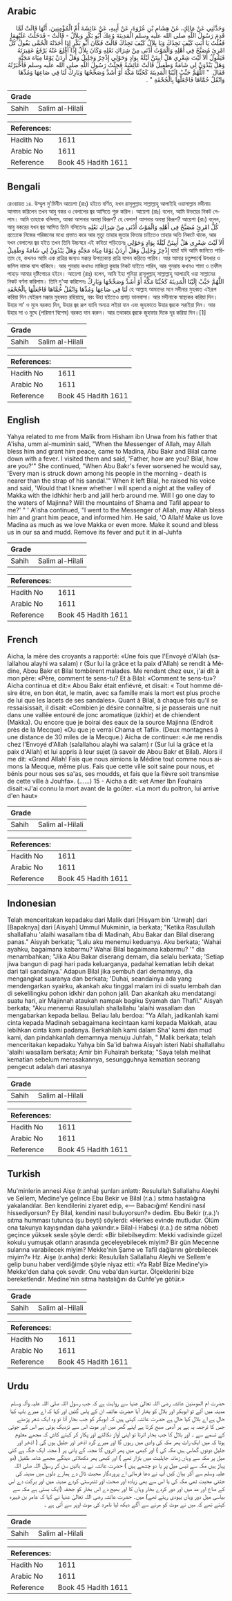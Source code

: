 ## Arabic


<div dir="rtl" lang="ar" style={{fontSize:'larger',backgroundColor:'#f8f9fa',padding:20}}>
وَحَدَّثَنِي عَنْ مَالِكٍ، عَنْ هِشَامِ بْنِ عُرْوَةَ، عَنْ أَبِيهِ، عَنْ عَائِشَةَ أُمِّ الْمُؤْمِنِينَ، أَنَّهَا قَالَتْ لَمَّا قَدِمَ رَسُولُ اللَّهِ صلى الله عليه وسلم الْمَدِينَةَ وُعِكَ أَبُو بَكْرٍ وَبِلاَلٌ - قَالَتْ - فَدَخَلْتُ عَلَيْهِمَا فَقُلْتُ يَا أَبَتِ كَيْفَ تَجِدُكَ وَيَا بِلاَلُ كَيْفَ تَجِدُكَ قَالَتْ فَكَانَ أَبُو بَكْرٍ إِذَا أَخَذَتْهُ الْحُمَّى يَقُولُ كُلُّ امْرِئٍ مُصَبَّحٌ فِي أَهْلِهِ وَالْمَوْتُ أَدْنَى مِنْ شِرَاكِ نَعْلِهِ وَكَانَ بِلاَلٌ إِذَا أُقْلِعَ عَنْهُ يَرْفَعُ عَقِيرَتَهُ فَيَقُولُ أَلاَ لَيْتَ شِعْرِي هَلْ أَبِيتَنَّ لَيْلَةً بِوَادٍ وَحَوْلِي إِذْخِرٌ وَجَلِيلُ وَهَلْ أَرِدَنْ يَوْمًا مِيَاهَ مَجَنَّةٍ وَهَلْ يَبْدُوَنْ لِي شَامَةٌ وَطَفِيلُ قَالَتْ عَائِشَةُ فَجِئْتُ رَسُولَ اللَّهِ صلى الله عليه وسلم فَأَخْبَرْتُهُ فَقَالَ ‏ "‏ اللَّهُمَّ حَبِّبْ إِلَيْنَا الْمَدِينَةَ كَحُبِّنَا مَكَّةَ أَوْ أَشَدَّ وَصَحِّحْهَا وَبَارِكْ لَنَا فِي صَاعِهَا وَمُدِّهَا وَانْقُلْ حُمَّاهَا فَاجْعَلْهَا بِالْجُحْفَةِ ‏"‏ ‏.‏
</div>
<div style={{backgroundColor:'#f8f9fa',padding:20, marginBottom: 10}}><table> <thead> <tr> <th>Grade</th> <th></th> </tr> </thead> <tbody> <tr><td>Sahih</td><td>Salim al-Hilali</td></tr></tbody></table><table> <thead> <tr> <th>References:</th> <th></th> </tr> </thead> <tbody><tr><td>Hadith No</td><td>1611</td></tr><tr><td>Arabic No</td><td>1611</td></tr><tr><td>Reference</td><td>Book 45 Hadith 1611</td></tr></tbody></table></div>

## Bengali


<div dir="ltr" lang="bn" style={{fontSize:'larger',backgroundColor:'#f8f9fa',padding:20}}>
রেওয়ায়ত ১৪. উম্মুল মু'মিনীন আয়েশা (রাঃ) হইতে বর্ণিত, যখন রাসূলুল্লাহ সাল্লাল্লাহু আলাইহি ওয়াসাল্লাম মদীনায় আগমন করিলেন তখন আবু বকর ও বেলালের জ্বর আসিতে শুরু করিল। আয়েশা (রাঃ) বলেন, আমি উভয়ের নিকট গেলাম। আমি তাহাকে বলিলাম, আব্বা আপনার অবস্থা কিরূপ? হে বেলাল! আপনার অবস্থা কিরূপ? আয়েশা (রাঃ) বলেন, আবু বকরের যখন জ্বর আসিত তিনি বলিতেনঃ كُلُّ امْرِئٍ مُصَبَّحٌ فِي أَهْلِهِ وَالْمَوْتُ أَدْنَى مِنْ شِرَاكِ نَعْلِهِ প্রত্যেকে নিজের পরিজনের মধ্যে প্রভাত করে আর মৃত্যু তাহার জুতার ফিতার চাইতেও তাহার অতি নিকটে থাকে, আর যখন বেলালের জ্বর হইত তখন তিনি উচ্চস্বরে এই কবিতা পড়িতেনঃ أَلاَ لَيْتَ شِعْرِي هَلْ أَبِيتَنَّ لَيْلَةً بِوَادٍ وَحَوْلِي إِذْخِرٌ وَجَلِيلُ وَهَلْ أَرِدَنْ يَوْمًا مِيَاهَ مَجَنَّةٍ وَهَلْ يَبْدُوَنْ لِي شَامَةٌ وَطَفِيلُ হায়! যদি আমি জানিতে পারিতাম যে, কখনও আমি এক রাত্রির জন্যও মক্কার উপত্যকায় রাত্রি যাপন করিতে পারিব। আর আমার চতুষ্পার্শ্বে উযখার ও জলিল নামক ঘাস থাকিবে। আর পুনরায় কখনও মাজিন্না কুয়ার নিকট যাইতে পারিব, আর পুনরায় কখনও শামা ও তফীল পাহাড় আমার দৃষ্টিগোচর হইবে। আয়েশা (রাঃ) বলেন, আমি ইহা শুনিয়া রাসূলুল্লাহ্ সাল্লাল্লাহু আলায়হি ওয়া সাল্লামের নিকট বর্ণনা করিলাম। তিনি দু'আ করিলেনঃ اللَّهُمَّ حَبِّبْ إِلَيْنَا الْمَدِينَةَ كَحُبِّنَا مَكَّةَ أَوْ أَشَدَّ وَصَحِّحْهَا وَبَارِكْ لَنَا فِي صَاعِهَا وَمُدِّهَا وَانْقُلْ حُمَّاهَا فَاجْعَلْهَا بِالْجُحْفَةِ হে আল্লাহ আমাদের মনে মদীনার মুহব্বত এইরূপ করিয়া দিন যেইরূপ মক্কার মুহব্বত রহিয়াছে, বরং উহা হইতেও প্রগাঢ় ভালবাসা। আর মদীনাকে স্বাস্থ্যকর করিয়া দিন। উহার সা’ ও মুদে বরকত দিন, উহার জ্বর রূপ ব্যাধি অন্যত্র লইয়া যান এবং জুহফাতে উহার জ্বরকে সরাইয়া দিন। আর উহার সা ও মুদ্দে (পরিমাণ বিশেষ) বরকত দান করুন। আর তথাকার জ্বরকে জুহফার দিকে দূর করিয়া দিন।[1]
</div>
<div style={{backgroundColor:'#f8f9fa',padding:20, marginBottom: 10}}><table> <thead> <tr> <th>Grade</th> <th></th> </tr> </thead> <tbody> <tr><td>Sahih</td><td>Salim al-Hilali</td></tr></tbody></table><table> <thead> <tr> <th>References:</th> <th></th> </tr> </thead> <tbody><tr><td>Hadith No</td><td>1611</td></tr><tr><td>Arabic No</td><td>1611</td></tr><tr><td>Reference</td><td>Book 45 Hadith 1611</td></tr></tbody></table></div>

## English


<div dir="ltr" lang="en" style={{fontSize:'larger',backgroundColor:'#f8f9fa',padding:20}}>
Yahya related to me from Malik from Hisham ibn Urwa from his father that A'isha, umm al-muminin said, "When the Messenger of Allah, may Allah bless him and grant him peace, came to Madina, Abu Bakr and Bilal came down with a fever. I visited them and said, 'Father, how are you? Bilal, how are you?'" She continued, "When Abu Bakr's fever worsened he would say, 'Every man is struck down among his people in the morning - death is nearer than the strap of his sandal.'" When it left Bilal, he raised his voice and said, 'Would that I knew whether I will spend a night at the valley of Makka with the idhkhir herb and jalil herb around me. Will I go one day to the waters of Majinna? Will the mountains of Shama and Tafil appear to me?' " ' A'isha continued, "I went to the Messenger of Allah, may Allah bless him and grant him peace, and informed him. He said, 'O Allah! Make us love Madina as much as we love Makka or even more. Make it sound and bless us in our sa and mudd. Remove its fever and put it in al-Juhfa
</div>
<div style={{backgroundColor:'#f8f9fa',padding:20, marginBottom: 10}}><table> <thead> <tr> <th>Grade</th> <th></th> </tr> </thead> <tbody> <tr><td>Sahih</td><td>Salim al-Hilali</td></tr></tbody></table><table> <thead> <tr> <th>References:</th> <th></th> </tr> </thead> <tbody><tr><td>Hadith No</td><td>1611</td></tr><tr><td>Arabic No</td><td>1611</td></tr><tr><td>Reference</td><td>Book 45 Hadith 1611</td></tr></tbody></table></div>

## French


<div dir="ltr" lang="fr" style={{fontSize:'larger',backgroundColor:'#f8f9fa',padding:20}}>
Aicha, la mère des croyants a rapporté: «Une fois que l'Envoyé d'Allah (salallahou alayhi wa salam) r (Sur lui la grâce et la paix d'Allah) se rendit à Médine, Abou Bakr et Bilal tombèrent malades. Me rendant chez eux, j'ai dit à mon père: «Père, comment te sens-tu? Et à Bilal: «Comment te sens-tu»? Aicha continua et dit:« Abou Bakr était enfiévré, et disait: « Tout homme désire être, en bon état, le matin, avec sa famille mais la mort est plus proche de lui que les lacets de ses sandales». Quant à Bilal, à chaque fois qu'il se ressaisissait, il disait: «Combien je désire connaître, si je passerais une nuit dans une vallée entouré de jonc aromatique (izkhir) et de chiendent (Makka). Ou encore que je boirai des eaux de la source Majinna (Endroit près de la Mecque) «Ou que je verrai Chama et Tafil». (Deux montagnes à une distance de 30 miles de la Mecque.) Aicha de continuer: «Je me rendis chez l'Envoyé d'Allah (salallahou alayhi wa salam) r (Sur lui la grâce et la paix d'Allah) et lui appris à leur sujet (à savoir de Abou Bakr et Bilal). Alors il me dit: «Grand Allah! Fais que nous aimions la Médine tout comme nous aimons la Mecque, même plus. Fais que cette ville soit saine pour nous, et bénis pour nous ses sa'as, ses moudds, et fais que la fièvre soit transmise de cette ville à Jouhfa». (......) 15 - Aicha a dit: «et Amer Ibn Fouhaira disait:«J'ai connu la mort avant de la goûter. «La mort du poltron, lui arrive d'en haut»
</div>
<div style={{backgroundColor:'#f8f9fa',padding:20, marginBottom: 10}}><table> <thead> <tr> <th>Grade</th> <th></th> </tr> </thead> <tbody> <tr><td>Sahih</td><td>Salim al-Hilali</td></tr></tbody></table><table> <thead> <tr> <th>References:</th> <th></th> </tr> </thead> <tbody><tr><td>Hadith No</td><td>1611</td></tr><tr><td>Arabic No</td><td>1611</td></tr><tr><td>Reference</td><td>Book 45 Hadith 1611</td></tr></tbody></table></div>

## Indonesian


<div dir="ltr" lang="id" style={{fontSize:'larger',backgroundColor:'#f8f9fa',padding:20}}>
Telah menceritakan kepadaku dari Malik dari [Hisyam bin 'Urwah] dari [Bapaknya] dari [Aisyah] Ummul Mukminin, ia berkata; "Ketika Rasulullah shallallahu 'alaihi wasallam tiba di Madinah, Abu Bakar dan Bilal diserang panas." Aisyah berkata; "Lalu aku menemui keduanya. Aku berkata; 'Wahai ayahku, bagaimana kabarmu? Wahai Bilal bagaimana kabarmu? '" dia menambahkan; "Jika Abu Bakar diserang demam, dia selalu berkata; 'Setiap jiwa bangun di pagi hari pada keluarganya, padahal kematian lebih dekat dari tali sandalnya.' Adapun Bilal jika sembuh dari demamnya, dia mengangkat suaranya dan berkata; 'Duhai, seandainya ada yang mendengarkan syairku, akankah aku tinggal malam ini di suatu lembah dan di sekelilingku pohon idkhir dan pohon jalil. Dan akankah aku mendatangi suatu hari, air Majinnah ataukah nampak bagiku Syamah dan Thafil." Aisyah berkata; "Aku menemui Rasulullah shallallahu 'alaihi wasallam dan mengabarkan kepada beliau. Beliau lalu berdoa: "Ya Allah, jadikanlah kami cinta kepada Madinah sebagaimana kecintaan kami kepada Makkah, atau lebihkan cinta kami padanya. Berkahilah kami dalam Sha' kami dan mud kami, dan pindahkanlah demamnya menuju Juhfah, " Malik berkata; telah menceritakan kepadaku Yahya bin Sa'id bahwa Aisyah isteri Nabi shallallahu 'alaihi wasallam berkata; Amir bin Fuhairah berkata; "Saya telah melihat kematian sebelum merasakannya, sesungguhnya kematian seorang pengecut adalah dari atasnya
</div>
<div style={{backgroundColor:'#f8f9fa',padding:20, marginBottom: 10}}><table> <thead> <tr> <th>Grade</th> <th></th> </tr> </thead> <tbody> <tr><td>Sahih</td><td>Salim al-Hilali</td></tr></tbody></table><table> <thead> <tr> <th>References:</th> <th></th> </tr> </thead> <tbody><tr><td>Hadith No</td><td>1611</td></tr><tr><td>Arabic No</td><td>1611</td></tr><tr><td>Reference</td><td>Book 45 Hadith 1611</td></tr></tbody></table></div>

## Turkish


<div dir="ltr" lang="tr" style={{fontSize:'larger',backgroundColor:'#f8f9fa',padding:20}}>
Mu'minlerin annesi Aişe (r.anha) şunları anlattı: Resulullah Sallallahu Aleyhi ve Sellem, Medine'ye gelince Ebu Bekir ve Bilal (r.a.) sıtma hastalığına yakalandılar. Ben kendilerini ziyaret edip, «— Babacığım! Kendini nasıl hissediyorsun? Ey Bilal, kendini nasıl buluyorsun?» dedim. Ebu Bekir (r.a.)'ı sıtma humması tutunca (şu beyti) söylerdi: «Herkes evinde mutludur. Ölüm ona takunya kayışından daha yakındır.» Bilal-i Habeşi (r.a.) de sıtma nöbeti geçince yüksek sesle şöyle derdi: «Bir bilebilseydim: Mekki vadisinde güzel kokulu yumuşak otların arasında geceleyebilecek miyim? Bir gün Mecenne sularına varabilecek miyim? Mekke'nin Şame ve Tafîl dağlarını görebilecek miyim?» Hz. Aişe (r.anha) derki: Resulullah Sallallahu Aleyhi ve Sellem'e gelip bunu haber verdiğimde şöyle niyaz etti: «Ya Rab! Bize Medine'yi» Mekke'den daha çok sevdir. Onu veba'dan kurtar. Ölçeklerini bize bereketlendir. Medine'nin sıtma hastalığını da Cuhfe'ye götür.»
</div>
<div style={{backgroundColor:'#f8f9fa',padding:20, marginBottom: 10}}><table> <thead> <tr> <th>Grade</th> <th></th> </tr> </thead> <tbody> <tr><td>Sahih</td><td>Salim al-Hilali</td></tr></tbody></table><table> <thead> <tr> <th>References:</th> <th></th> </tr> </thead> <tbody><tr><td>Hadith No</td><td>1611</td></tr><tr><td>Arabic No</td><td>1611</td></tr><tr><td>Reference</td><td>Book 45 Hadith 1611</td></tr></tbody></table></div>

## Urdu


<div dir="rtl" lang="ur" style={{fontSize:'larger',backgroundColor:'#f8f9fa',padding:20}}>
حضرت ام المومنین عائشہ رضی اللہ تعالیٰ عنہا سے روایت ہے کہ جب رسول اللہ صلی اللہ علیہ وآلہ وسلم مدینہ میں آئے تو ابوبکر اور بلال کو بخار آیا حضرت عائشہ ان کے پاس گئیں اور کہا کہ اے میرے باپ کیا حال ہے اے بلال کیا حال ہے حضرت عائشہ کہتی ہیں کہ ابوبکر کو جب بخار آتا تو وہ ایک شعر پڑھتے جس کا ترجمہ یہ ہے ہر آدمی صبح کرتا ہے اپنے گھر میں اور موت اس سے نزدیک ہوتی ہے اس کے جوتی کے تسمے سے ۔ اور بلال کا جب بخار اترتا تو اپنی آواز نکالتے اور پکار کر کہتے کاش کہ مجھے معلوم ہوتا کہ میں ایک رات پھر مکہ کی وادی میں رہوں گا اور میرے گرد اذخر اور جلیل ہوں گی ( اذخر اور جلیل دونوں گھاس ہیں مکہ کی ) اور کبھی میں پھر اتروں گا مجنہ کے پانی پر ( مجنہ ایک جگہ ہے کئی میل پر مکہ سے وہاں زمانہ جاہلیت میں بازار تھے ) اور کبھی پھر دکھلائی دینگے مجھے شامہ طفیل (دو پہاڑ ہیں مکہ سے تیس میل پر یا دو چشمے ہیں ) حضرت عائشہ نے یہ باتیں سن کر رسول اللہ صلی اللہ علیہ وسلم سے آکر بیان کیں آپ نے دعا فرمائی اے پروردگار محبت ڈال دے ہمارے دلوں میں مدینہ کی جتنی محبت تھی مکہ کی یا اس سے بھی زیادہ اور صحت اور تندرستی کردے مدینہ میں اور برکت دے اس کے صاع اور مد میں اور دور کردے بخار وہاں کا اور بھیج دے اس بخار کو جحفہ (ایک بستی ہے مکہ سے بیاسی میل دور وہاں یہودی رہتے تھے) میں۔ حضرت عائشہ رضی اللہ تعالیٰ عنہا نے کہا کہ عامر بن فہیرہ کہتے تھے کہ میں نے موت کو مرنے سے آگے دیکھ لیا نامرد کی موت اوپر سے آتی ہے ۔
</div>
<div style={{backgroundColor:'#f8f9fa',padding:20, marginBottom: 10}}><table> <thead> <tr> <th>Grade</th> <th></th> </tr> </thead> <tbody> <tr><td>Sahih</td><td>Salim al-Hilali</td></tr></tbody></table><table> <thead> <tr> <th>References:</th> <th></th> </tr> </thead> <tbody><tr><td>Hadith No</td><td>1611</td></tr><tr><td>Arabic No</td><td>1611</td></tr><tr><td>Reference</td><td>Book 45 Hadith 1611</td></tr></tbody></table></div>